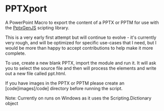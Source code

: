 PPTXport
===

A PowerPoint Macro to export the content of a PPTX or PPTM for use with the [PptxGenJS](https://github.com/gitbrent/PptxGenJS) scipting library.

This is a very early first attempt but will continue to evolve - it's currently very rough, and will be optimized for specific use-cases that I need, but I would be more than happy to accept contributions to help make it more complete.

To use, create a new blank PPTX, import the module and run it. It will ask you to select the source file and then will process the elements and write out a new file called ppt.html.

If you have images in the PPTX or PPTM please create an [code]images[/code] directory before running the script.

Note: Currently on runs on Windows as it uses the Scripting.Dictionary object